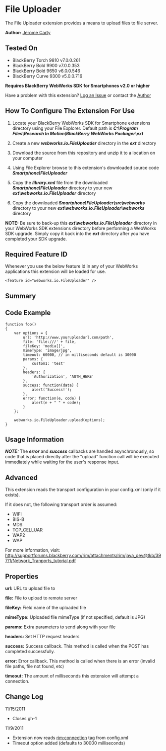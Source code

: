 # File Uploader
The File Uploader extension provides a means to upload files to file server. 

**Author:** [Jerome Carty](https://github.com/jcarty)

## Tested On

* BlackBerry Torch 9810 v7.0.0.261
* BlackBerry Bold 9900 v7.0.0.353
* BlackBerry Bold 9650 v6.0.0.546
* BlackBerry Curve 9300 v5.0.0.716

**Requires BlackBerry WebWorks SDK for Smartphones v2.0 or higher**

Have a problem with this extension?  [Log an Issue](https://github.com/blackberry/WebWorks-Community-APIs/issues) or contact the [Author](https://github.com/jcarty)

## How To Configure The Extension For Use

1. Locate your BlackBerry WebWorks SDK for Smartphone extensions directory using your File Explorer.  Default path is _**C:\Program Files\Research In Motion\BlackBerry WebWorks Packager\ext**_

2. Create a new _**webworks.io.FileUploader**_ directory in the _**ext**_ directory

3. Download the source from this repository and unzip it to a location on your computer

4. Using File Explorer browse to this extension's downloaded source code _**Smartphone\FileUploader**_

5. Copy the _**library.xml**_ file from the downloaded _**Smartphone\FileUploader**_ directory to your new _**ext\webworks.io.FileUploader**_ directory

6. Copy the downloaded _**Smartphone\FileUploader\src\webworks**_ directory to your new _**ext\webworks.io.FileUploader\webworks**_ directory

**NOTE:** Be sure to back-up this _**ext\webworks.io.FileUploader**_ directory in your WebWorks SDK extensions directory before performing a WebWorks SDK upgrade. Simply copy it back into the _**ext**_ directory after you have completed your SDK upgrade.

## Required Feature ID
Whenever you use the below feature id in any of your WebWorks applications this extension will be loaded for use.

    <feature id="webworks.io.FileUploader" />

## Summary


## Code Example

    function foo()
    {
        var options = {
			url: 'http://www.youruploadurl.com/path',
			file: 'file:///' + file,
			fileKey: 'media[]',
			mimeType: 'image/jpg',
			timeout: 60000, // in milliseconds default is 30000
			params: {
				custom1: 'test'
			},
			headers: {
				'Authorization', 'AUTH_HERE'
			},
			success: function(data) {
				alert('Success!');
			},
			error: function(e, code) {
				alert(e + " " + code);
			}
		};
		
		webworks.io.FileUploader.upload(options);
    }

## Usage Information

_**NOTE:**_ The _**error**_ and _**success**_ callbacks are handled asynchronously, so code that is placed directly after
the "upload" function call will be executed immediately while waiting for the user's 
response input.

## Advanced
This extension reads the transport configuration in your config.xml (only if it exists).

If it does not, the following transport order is assumed:

- WIFI
- BIS-B
- MDS
- TCP_CELLUAR
- WAP2
- WAP

For more information, visit: http://supportforums.blackberry.com/rim/attachments/rim/java_dev@tkb/397/1/Network_Tranports_tutorial.pdf

## Properties
**url:**
URL to upload file to

**file:**
File to upload to remote server

**fileKey:**
Field name of the uploaded file

**mimeType:**
Uploaded file mimeType (if not specified, default is JPG)

**params:**
Extra parameters to send along with your file

**headers:**
Set HTTP request headers

**success:**
Success callback. This method is called when the POST has completed successfully.

**error:**
Error callback. This method is called when there is an error (invalid file paths, file not found, etc)

**timeout:**
The amount of milliseconds this extension will attempt a connection.

## Change Log
11/15/2011

- Closes gh-1

11/9/2011

- Extension now reads <rim:connection> tag from config.xml
- Timeout option added (defaults to 30000 milliseconds)